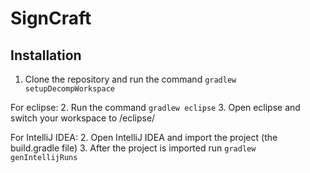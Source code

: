 # SignCraft

## Installation
1. Clone the repository and run the command `gradlew setupDecompWorkspace`

For eclipse:
2. Run the command `gradlew eclipse`
3. Open eclipse and switch your workspace to /eclipse/

For IntelliJ IDEA:
2. Open IntelliJ IDEA and import the project (the build.gradle file)
3. After the project is imported run `gradlew genIntellijRuns`